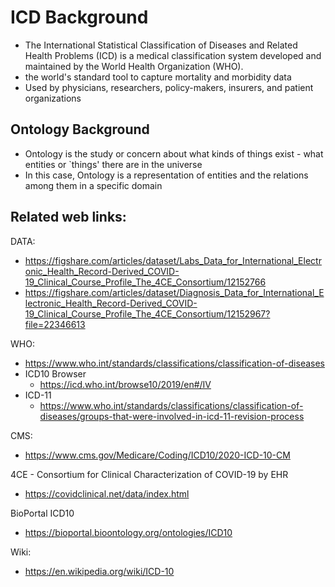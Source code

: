 # ICD Background

- The International Statistical Classification of Diseases and Related Health Problems (ICD) is a medical classification system developed and maintained by the World Health Organization (WHO). 
- the world's standard tool to capture mortality and morbidity data
- Used by physicians, researchers, policy-makers, insurers, and patient organizations

## Ontology Background

- Ontology is the study or concern about what kinds of things exist - what entities or `things' there are in the universe
- In this case, Ontology is a representation of entities and the relations among them in a specific domain

## Related web links:  

DATA:
- https://figshare.com/articles/dataset/Labs_Data_for_International_Electronic_Health_Record-Derived_COVID-19_Clinical_Course_Profile_The_4CE_Consortium/12152766
- https://figshare.com/articles/dataset/Diagnosis_Data_for_International_Electronic_Health_Record-Derived_COVID-19_Clinical_Course_Profile_The_4CE_Consortium/12152967?file=22346613


WHO: 
- https://www.who.int/standards/classifications/classification-of-diseases
- ICD10 Browser
   - https://icd.who.int/browse10/2019/en#/IV 
- ICD-11
   - https://www.who.int/standards/classifications/classification-of-diseases/groups-that-were-involved-in-icd-11-revision-process

CMS:
- https://www.cms.gov/Medicare/Coding/ICD10/2020-ICD-10-CM

4CE - Consortium for Clinical Characterization of COVID-19 by EHR  
- https://covidclinical.net/data/index.html 

BioPortal ICD10
- https://bioportal.bioontology.org/ontologies/ICD10 

Wiki: 
- https://en.wikipedia.org/wiki/ICD-10 
